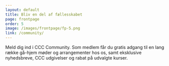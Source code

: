 ```yaml
---
layout: default
title: Bliv en del af fællesskabet
page: frontpage
order: 5
image: /images/frontpage/fp-5.png
link: /community/
---
```

Meld dig ind i CCC Community. Som medlem får du gratis adgang til en lang række gå-hjem møder og arrangementer hos os, samt eksklusive nyhedsbreve, CCC udgivelser og rabat på udvalgte kurser.